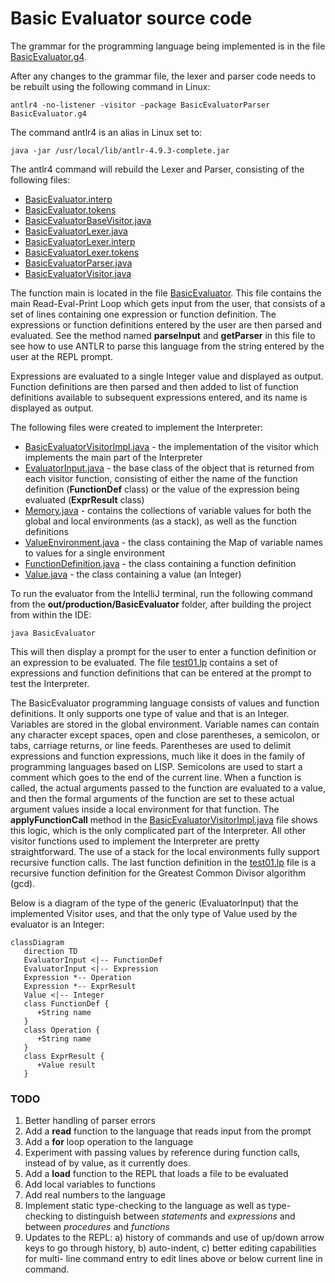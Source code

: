 # Basic Evaluator source code

The grammar for the programming language being implemented is in the file 
[BasicEvaluator.g4](BasicEvaluatorParser/BasicEvaluator.g4).

After any changes to the grammar file, the lexer and parser code needs to be 
rebuilt using the following command in Linux:

```
antlr4 -no-listener -visitor -package BasicEvaluatorParser BasicEvaluator.g4
```

The command antlr4 is an alias in Linux set to:
```
java -jar /usr/local/lib/antlr-4.9.3-complete.jar
```

The antlr4 command will rebuild the Lexer and Parser, consisting of the following 
files:
- [BasicEvaluator.interp](BasicEvaluatorParser/BasicEvaluator.interp)
- [BasicEvaluator.tokens](BasicEvaluatorParser/BasicEvaluator.tokens)
- [BasicEvaluatorBaseVisitor.java](BasicEvaluatorParser/BasicEvaluatorBaseVisitor.java)
- [BasicEvaluatorLexer.java](BasicEvaluatorParser/BasicEvaluatorLexer.java)
- [BasicEvaluatorLexer.interp](BasicEvaluatorParser/BasicEvaluatorLexer.interp)
- [BasicEvaluatorLexer.tokens](BasicEvaluatorParser/BasicEvaluatorLexer.tokens)
- [BasicEvaluatorParser.java](BasicEvaluatorParser/BasicEvaluatorParser.java)
- [BasicEvaluatorVisitor.java](BasicEvaluatorParser/BasicEvaluatorVisitor.java)

The function main is located in the file [BasicEvaluator](BasicEvaluator.java).
This file contains the main Read-Eval-Print Loop which gets input from the user,
that consists of a set of lines containing one expression or function definition. 
The expressions or function definitions entered by the user are then parsed and
evaluated.  See the method named **parseInput** and 
**getParser** in this file to see how to use ANTLR to parse this language from the
string entered by the user at the REPL prompt.

Expressions are evaluated to a single Integer value and displayed as
output.  Function definitions are then parsed and then added to list of function
definitions available to subsequent expressions entered, and its name is displayed 
as output.

The following files were created to implement the Interpreter:
- [BasicEvaluatorVisitorImpl.java](BasicEvaluatorInterpreter/BasicEvaluatorVisitorImpl.java) - the 
implementation of the visitor which implements the main part of the Interpreter
- [EvaluatorInput.java](BasicEvaluatorInterpreter/EvaluatorInput.java) - the base 
class of the object that is returned from each visitor function, consisting of 
either the name of the function definition (**FunctionDef** class) or the value of 
the expression being evaluated (**ExprResult** class) 
- [Memory.java](BasicEvaluatorInterpreter/Memory.java) - contains the collections of variable values for
both the global and local environments (as a stack), as well as the function 
definitions
- [ValueEnvironment.java](BasicEvaluatorInterpreter/ValueEnvironment.java) - the 
class containing the Map of variable names to values for a single environment
- [FunctionDefinition.java](BasicEvaluatorInterpreter/FunctionDefinition.java) - 
the class containing a function definition
- [Value.java](BasicEvaluatorInterpreter/Value.java) - the class containing a 
value (an Integer)

To run the evaluator from the IntelliJ terminal, run the following command from
the **out/production/BasicEvaluator** folder, after building the project from
within the IDE:
```
java BasicEvaluator 
```

This will then display a prompt for the user to enter a function definition or
an expression to be evaluated.  The file [test01.lp](test01.lp) contains a set
of expressions and function definitions that can be entered at the prompt to 
test the Interpreter.

The BasicEvaluator programming language consists of values and function 
definitions.  It only supports one type of value and that is an Integer.  Variables
are stored in the global environment.  Variable names can contain any character
except spaces, open and close parentheses, a semicolon, or tabs, carriage returns,
or line feeds.  Parentheses are used to delimit expressions and function 
expressions, much like it does in the family of programming languages based on LISP.
Semicolons are used to start a comment which goes to the end of the current line.
When a function is called, the actual arguments passed to the function are 
evaluated to a value, and then the formal arguments of the function are set to 
these actual argument values inside a local environment for that function.  The 
**applyFunctionCall** method in the [BasicEvaluatorVisitorImpl.java](BasicEvaluatorInterpreter/BasicEvaluatorVisitorImpl.java) 
file shows this logic, which is the only complicated part of the Interpreter.
All other visitor functions used to implement the Interpreter are pretty 
straightforward.  The use of a stack for the local environments fully support 
recursive function calls.  The last function definition in the [test01.lp](test01.lp) 
file is a recursive function definition for the Greatest Common Divisor 
algorithm (gcd).

Below is a diagram of the type of the generic (EvaluatorInput) that the 
implemented Visitor uses, and that the only type of Value used by the evaluator 
is an Integer: 
```mermaid
classDiagram
   direction TD
   EvaluatorInput <|-- FunctionDef
   EvaluatorInput <|-- Expression
   Expression *-- Operation
   Expression *-- ExprResult
   Value <|-- Integer
   class FunctionDef {
      +String name
   }
   class Operation {
      +String name
   }
   class ExprResult {
      +Value result
   }
```

### TODO
1. Better handling of parser errors
2. Add a **read** function to the language that reads input from the prompt
3. Add a **for** loop operation to the language
4. Experiment with passing values by reference during function calls, instead
   of by value, as it currently does.
5. Add a **load** function to the REPL that loads a file to be evaluated
6. Add local variables to functions
7. Add real numbers to the language
8. Implement static type-checking to the language as well as type-checking to
   distinguish between *statements* and *expressions* and between *procedures* 
   and *functions*
9. Updates to the REPL: a) history of commands and use of up/down arrow keys to
      go through history, b) auto-indent, c) better editing capabilities for multi-
      line command entry to edit lines above or below current line in command.